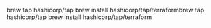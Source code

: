 brew tap hashicorp/tap
brew install hashicorp/tap/terraformbrew tap hashicorp/tap
brew install hashicorp/tap/terraform
